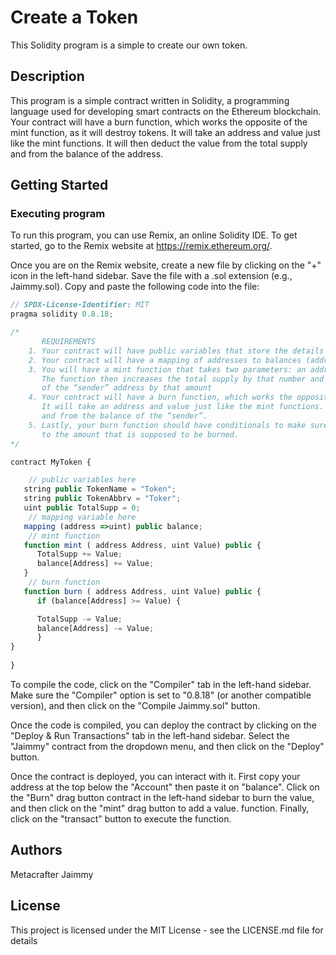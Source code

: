 # Create a Token

This Solidity program is a simple to create our own token.

## Description

This program is a simple contract written in Solidity, a programming language used for developing smart contracts on the Ethereum blockchain. Your contract will have a burn function, which works the opposite of the mint function, as it will destroy tokens. It will take an address and value just like the mint functions. It will then deduct the value from the total supply and from the balance of the address.

## Getting Started

### Executing program

To run this program, you can use Remix, an online Solidity IDE. To get started, go to the Remix website at https://remix.ethereum.org/.

Once you are on the Remix website, create a new file by clicking on the "+" icon in the left-hand sidebar. Save the file with a .sol extension (e.g., Jaimmy.sol). Copy and paste the following code into the file:

```javascript
// SPDX-License-Identifier: MIT
pragma solidity 0.8.18;

/*
       REQUIREMENTS
    1. Your contract will have public variables that store the details about your coin (Token Name, Token Abbrv., Total Supply)
    2. Your contract will have a mapping of addresses to balances (address => uint)
    3. You will have a mint function that takes two parameters: an address and a value. 
       The function then increases the total supply by that number and increases the balance 
       of the “sender” address by that amount
    4. Your contract will have a burn function, which works the opposite of the mint function, as it will destroy tokens. 
       It will take an address and value just like the mint functions. It will then deduct the value from the total supply 
       and from the balance of the “sender”.
    5. Lastly, your burn function should have conditionals to make sure the balance of "sender" is greater than or equal 
       to the amount that is supposed to be burned.
*/

contract MyToken {

    // public variables here
   string public TokenName = "Token";
   string public TokenAbbrv = "Toker";
   uint public TotalSupp = 0;
    // mapping variable here
   mapping (address =>uint) public balance;
    // mint function
   function mint ( address Address, uint Value) public {
      TotalSupp += Value;
      balance[Address] += Value;
   }
    // burn function
   function burn ( address Address, uint Value) public {
      if (balance[Address] >= Value) {

      TotalSupp -= Value;
      balance[Address] -= Value;
      }
}
   
}

```

To compile the code, click on the "Compiler" tab in the left-hand sidebar. Make sure the "Compiler" option is set to "0.8.18" (or another compatible version), and then click on the "Compile Jaimmy.sol" button.

Once the code is compiled, you can deploy the contract by clicking on the "Deploy & Run Transactions" tab in the left-hand sidebar. Select the "Jaimmy" contract from the dropdown menu, and then click on the "Deploy" button.

Once the contract is deployed, you can interact with it. First copy your address at the top below the "Account" then paste it on "balance". Click on the "Burn" drag button contract in the left-hand sidebar to burn the value, and then click on the "mint" drag button to add a value. function. Finally, click on the "transact" button to execute the function.
## Authors

Metacrafter Jaimmy

## License

This project is licensed under the MIT License - see the LICENSE.md file for details
